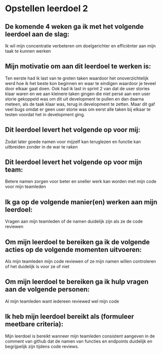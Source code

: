 # Opstellen leerdoel 2

## De komende 4 weken ga ik met het volgende leerdoel aan de slag: 
Ik wil mijn concentratie verbeteren om doelgerichter en efficiënter aan mijn taak te kunnen werken

## Mijn motivatie om aan dit leerdoel te werken is:
Ten eerste had ik last van te groten taken waardoor het onoverzichtelijk werd hoe ik het beste kon beginnen en waar te eindigen waardoor je teveel door elkaar gaat doen. Ook had ik last in sprint 2 van dat de user stories klaar waren en we aan kleinere taken gingen die niet persé aan een user storie gekoppeld was om dit uit development te pullen en dan daarna meteen, als de taak klaar was, terug in development te zetten. Maar dit gaf veel bugs omdat er geen user storie was om eerst alle taken bij elkaar te testen voordat het in development ging.

## Dit leerdoel levert het volgende op voor mij:
Zodat later goede namen voor mijzelf kan teruglezen en functie kan uitbreiden zonder in de war te raken

## Dit leerdoel levert het volgende op voor mijn team:
Betere namen zorgen voor beter en sneller werk kan worden met mijn code voor mijn teamleden

## Ik ga op de volgende manier(en) werken aan mijn leerdoel:
Vragen aan mijn teamleden of de namen duidelijk zijn als ze de code reviewen

## Om mijn leerdoel te bereiken ga ik de volgende acties op de volgende momenten uitvoeren:
Als mijn teamleden mijn code reviewen of ze mijn namen willen controleren of het duidelijk is voor ze of niet

## Om mijn leerdoel te bereiken ga ik hulp vragen aan de volgende personen:
Al mijn teamleden want iedereen reviewed wel mijn code

## Ik heb mijn leerdoel bereikt als (formuleer meetbare criteria):
Mijn leerdoel is bereikt wanneer mijn teamleden consistent aangeven in de comment van github dat de namen van functies en endpoints duidelijk en begrijpelijk zijn tijdens code reviews.
